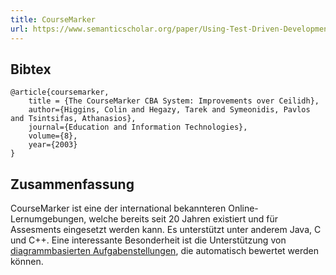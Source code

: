 ```yaml
---
title: CourseMarker
url: https://www.semanticscholar.org/paper/Using-Test-Driven-Development-in-the-Classroom-%3A-%2C-Edwards/a164c5eff7157450b322a69e00ac5d7be076bf7a
---
```


## Bibtex

```
@article{coursemarker,
    title = {The CourseMarker CBA System: Improvements over Ceilidh},
    author={Higgins, Colin and Hegazy, Tarek and Symeonidis, Pavlos and Tsintsifas, Athanasios},
    journal={Education and Information Technologies},
    volume={8},
    year={2003}
}
```

## Zusammenfassung

CourseMarker ist eine der international bekannteren Online-Lernumgebungen, welche bereits seit 20 Jahren existiert und für Assesments eingesetzt werden kann. Es unterstützt unter anderem Java, C und C++. Eine interessante Besonderheit ist die Unterstützung von [diagrammbasierten Aufgabenstellungen](https://ieeexplore.ieee.org/document/1185893), die automatisch bewertet werden können.